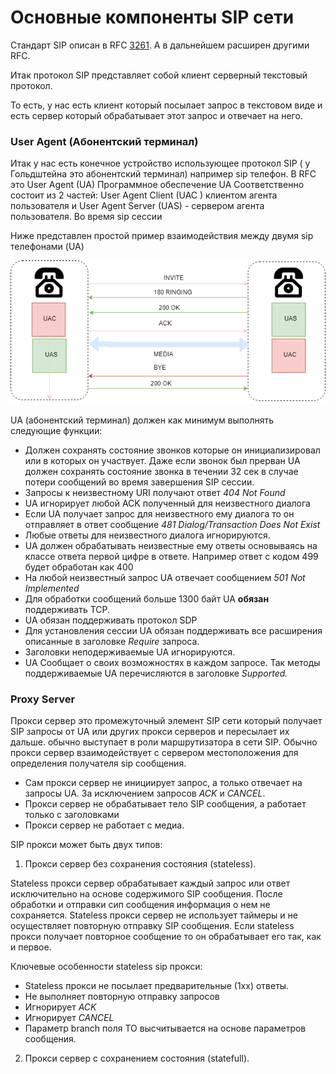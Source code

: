# Основные компоненты SIP сети

Стандарт  SIP описан в RFC [3261](https://www.rfc-editor.org/info/rfc3261). А в дальнейшем расширен другими RFC.

Итак протокол SIP представляет собой клиент серверный текстовый протокол.

То есть, у нас есть клиент который посылает запрос в текстовом виде и есть сервер который обрабатывает этот запрос и отвечает на него. 

### User Agent \(Абонентский терминал\)

Итак у нас есть конечное устройство использующее протокол SIP \( у Гольдштейна это абонентский терминал\) например sip телефон. В RFC это User Agent \(UA\) Программное обеспечение UA Соответственно состоит из 2 частей: User Agent Сlient \(UAC \)  клиентом агента пользователя и User Agent Server \(UAS\) - сервером агента пользователя. Во время sip сессии 

Ниже представлен простой пример взаимодействия между двумя sip телефонами \(UA\)

![&#x412;&#x437;&#x430;&#x438;&#x43C;&#x43E;&#x434;&#x435;&#x439;&#x441;&#x442;&#x432;&#x438;&#x435; &#x43F;&#x43E; &#x43F;&#x440;&#x43E;&#x442;&#x43E;&#x43A;&#x43E;&#x43B;&#x443; SIP &#x43C;&#x435;&#x436;&#x434;&#x443; 2-&#x43C;&#x44F; &#x442;&#x435;&#x43B;&#x435;&#x444;&#x43E;&#x43D;&#x430;&#x43C;&#x438;](../.gitbook/assets/sip-ua-to-ua.png)

UA \(абонентский терминал\) должен как минимум выполнять следующие функции:

* Должен сохранять состояние звонков которые он инициализировал или в которых он участвует. Даже если звонок был прерван UA должен сохранять состояние звонка в течении 32 сек в случае потери сообщений во время завершения SIP сессии.
* Запросы к неизвестному URI получают ответ _404  Not Found_ 
* UA игнорирует любой ACK полученный для неизвестного диалога
* Если UA  получает запрос для неизвестного ему диалога то он отправляет в ответ сообщение _481 Dialog/Transaction Does Not Exist_  
* Любые ответы для неизвестного диалога игнорируются.
* UA должен обрабатывать неизвестные ему ответы основываясь на классе ответа первой цифре в ответе. Например ответ с кодом 499 будет обработан как 400 
* На любой неизвестный запрос UA отвечает сообщением _501 Not Implemented_
* Для обработки сообщений больше 1300 байт UA **обязан** поддерживать TCP. 
* UA обязан поддерживать протокол SDP
* Для установления сессии UA обязан поддерживать все расширения описанные в заголовке _Require_ запроса.
* Заголовки неподерживаемые UA игнорируются.
* UA Сообщает о своих возможностях в каждом запросе. Так методы поддерживаемые UA перечисляются в заголовке _Supported._ 

### Proxy Server

Прокси сервер это промежуточный элемент SIP сети  который получает SIP запросы от UA или других прокси серверов и пересылает их дальше. обычно выступает в роли маршрутизатора в сети SIP. Обычно прокси сервер взаимодействует с сервером местоположения для определения получателя sip сообщения. 

* Сам прокси сервер не инициирует запрос, а только отвечает на запросы UA. За исключением запросов _ACK_ и _CANCEL_.
* Прокси сервер не обрабатывает тело SIP сообщения, а работает только с заголовками
* Прокси сервер не работает с медиа.

SIP прокси может быть двух типов:

1. Прокси сервер без сохранения состояния \(stateless\).

Stateless прокси сервер обрабатывает каждый запрос или ответ исключительно на основе содержимого SIP сообщения. После обработки и отправки сип сообщения информация о нем не сохраняется.  Stateless прокси сервер не использует таймеры и не осуществляет повторную отправку SIP сообщения. Если stateless прокси получает повторное сообщение то он обрабатывает его так, как и первое.

Ключевые особенности stateless sip прокси:

* Stateless прокси не посылает предварительные \(1xx\) ответы.
* Не выполняет повторную отправку запросов
* Игнорирует _ACK_
* Игнорирует _CANCEL_
* Параметр branch поля TO высчитывается  на основе параметров сообщения.

2.  Прокси сервер с сохранением состояния \(statefull\).




  

 



